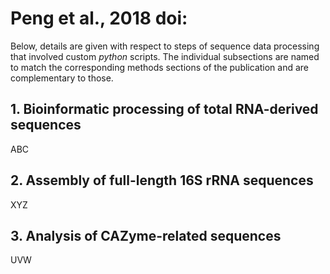 Peng et al., 2018 doi:
======================

Below, details are given with respect to steps of sequence data processing that involved custom _python_ scripts. The individual subsections are named to match the corresponding methods sections of the publication and are complementary to those.

**1. Bioinformatic processing of total RNA-derived sequences**
----------------------------------------------------------

ABC

**2. Assembly of full-length 16S rRNA sequences**
---------------------------------------------

XYZ

**3. Analysis of CAZyme-related sequences**
---------------------------------------

UVW
